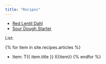 ```yaml
---
title: "Recipes"
---
```


- [Red Lentil Dahl](/r/red-lentil-dahl-1)
- [Sour Dough Starter](/r/sourdough-starter)

List:

{% for item in site.recipes.articles %}

  - Item: T{{ item.title }} I{{item}}
{% endfor %}
